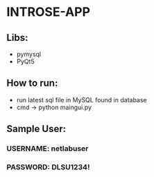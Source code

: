 # INTROSE-APP

## Libs:
* pymysql
* PyQt5

## How to run:
* run latest sql file in MySQL found in database
* cmd -> python maingui.py

## Sample User:
###     USERNAME: netlabuser
###     PASSWORD: DLSU1234!